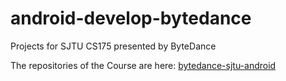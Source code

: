 # android-develop-bytedance

Projects for SJTU CS175 presented by ByteDance

The repositories of the Course are here: [bytedance-sjtu-android](https://github.com/bytedance-sjtu-android)
